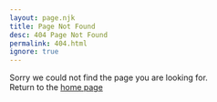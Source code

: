 ```yaml
---
layout: page.njk
title: Page Not Found
desc: 404 Page Not Found
permalink: 404.html
ignore: true
---
```


Sorry we could not find the page you are looking for.
\
Return to the [home page](/)
